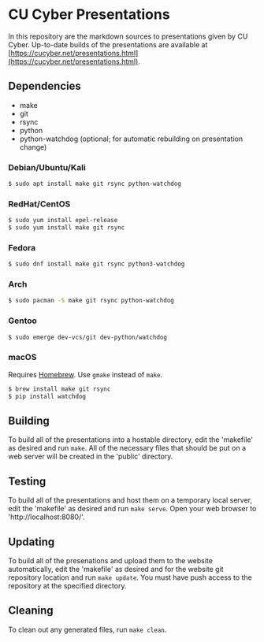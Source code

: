 CU Cyber Presentations
======================

In this repository are the markdown sources to presentations given by CU Cyber. Up-to-date builds of the presentations are available at [https://cucyber.net/presentations.html](https://cucyber.net/presentations.html).


## Dependencies

* make
* git
* rsync
* python
* python-watchdog (optional; for automatic rebuilding on presentation change)


### Debian/Ubuntu/Kali

```sh
$ sudo apt install make git rsync python-watchdog
```


### RedHat/CentOS

```sh
$ sudo yum install epel-release
$ sudo yum install make git rsync
```


### Fedora

```sh
$ sudo dnf install make git rsync python3-watchdog
```


### Arch

```sh
$ sudo pacman -S make git rsync python-watchdog
```


### Gentoo

```sh
$ sudo emerge dev-vcs/git dev-python/watchdog
```


### macOS

Requires [Homebrew](https://brew.sh/). Use `gmake` instead of `make`.

```sh
$ brew install make git rsync
$ pip install watchdog
```


## Building

To build all of the presentations into a hostable directory, edit the 'makefile' as desired and run `make`. All of the necessary files that should be put on a web server will be created in the 'public' directory.


## Testing

To build all of the presentations and host them on a temporary local server, edit the 'makefile' as desired and run `make serve`. Open your web browser to 'http://localhost:8080/'.


## Updating

To build all of the presenations and upload them to the website automatically, edit the 'makefile' as desired and for the website git repository location and run `make update`. You must have push access to the repository at the specified directory.


## Cleaning

To clean out any generated files, run `make clean`.
